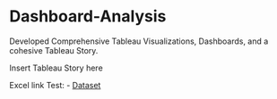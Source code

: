 # Dashboard-Analysis
Developed Comprehensive Tableau Visualizations, Dashboards, and a cohesive Tableau Story.

Insert Tableau Story here

Excel link Test: - <a href="https://github.com/Dchau51/Dashboard-Analysis/blob/main/Sample-Superstore.xlsx">Dataset</a>
